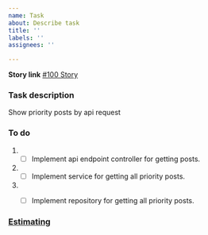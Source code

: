 ```yaml
---
name: Task
about: Describe task
title: ''
labels: ''
assignees: ''

---
```


**Story link**
[#100 Story](https://github.com/ita-social-projects/OoS-Frontend/issues/100)

### Task description
Show priority posts by api request

### To do 
1. - [ ] Implement api endpoint controller for getting posts.
2. - [ ] Implement service for getting all priority posts.
3. - [ ] Implement repository for getting all priority posts.


### [Estimating](https://example.com) 
